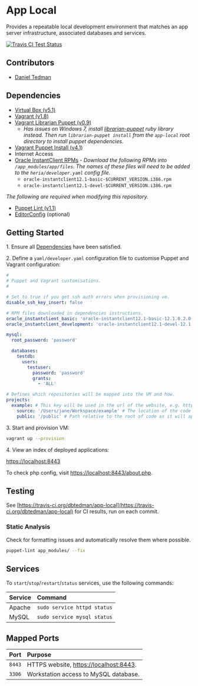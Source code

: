 
# App Local

Provides a repeatable local development environment that matches an app server infrastructure, associated databases and services.

[![Travis CI Test Status](https://travis-ci.org/dbtedman/app-local.svg)](https://travis-ci.org/dbtedman/app-local)

## Contributors

* [Daniel Tedman](http://danieltedman.com)

## Dependencies

* [Virtual Box (v5.1)](https://www.virtualbox.org/)
* [Vagrant (v1.8)](https://www.vagrantup.com)
* [Vagrant Librarian Puppet (v0.9)](https://github.com/mhahn/vagrant-librarian-puppet)
    * *Has issues on Windows 7, install [librarian-puppet](https://github.com/rodjek/librarian-puppet) ruby library instead. Then run `librarian-puppet install` from the `app-local` root directory to install puppet dependencies.*
* [Vagrant Puppet Install (v4.1)](https://github.com/petems/vagrant-puppet-install)
* Internet Access
* [Oracle InstantClient RPMs](http://www.oracle.com/technetwork/topics/linuxsoft-082809.html) - *Download the following RPMs into `/app_modules/app/files`. The names of these files will need to be added to the `heria/developer.yaml` config file.*
    * `oracle-instantclient12.1-basic-$CURRENT_VERSION.i386.rpm`
    * `oracle-instantclient12.1-devel-$CURRENT_VERSION.i386.rpm`

*The following are required when modifying this repository.*

* [Puppet Lint (v1.1)](http://puppet-lint.com/)
* [EditorConfig](http://editorconfig.org/#download) (optional)

## Getting Started

1\. Ensure all [Dependencies](#dependencies) have been satisfied.

2\. Define a `yaml/developer.yaml` configuration file to customise Puppet and Vagrant configuration:

```yaml
#
# Puppet and Vagrant customisations.
#

# Set to true if you get ssh auth errors when provisioning vm.
disable_ssh_key_insert: false

# RPM files downloaded in dependencies instructions.
oracle_instantclient_basic: 'oracle-instantclient12.1-basic-12.1.0.2.0-1.i386.rpm'
oracle_instantclient_development: 'oracle-instantclient12.1-devel-12.1.0.2.0-1.i386.rpm'

mysql:
  root_password: 'password'

  databases:
    testdb:
      users:
        testuser:
          password: 'password'
          grants:
            - 'ALL'

# Defines which repositories will be mapped into the VM and how.
projects:
  example: # This key will be used in the url of the website, e.g. https://localhost:8443/example
    source: '/Users/jane/Workspace/example' # The location of the code on the development machine. Use '/' or '\' based on OS.
    public: '/public' # Path relative to the root of code as it will appear in the vm. (Uses '/' here even if source is on Windows)
```

3\. Start and provision VM:

```bash
vagrant up --provision
```

4\. View an index of deployed applications:

[https://localhost:8443](https://localhost:8443)

To check php config, visit [https://localhost:8443/about.php](https://localhost:8443/about.php).

## Testing

See [https://travis-ci.org/dbtedman/app-local](https://travis-ci.org/dbtedman/app-local) for CI results, run on each commit.

### Static Analysis

Check for formatting issues and automatically resolve them where possible.

```bash
puppet-lint app_modules/ --fix
```

## Services

To `start`/`stop`/`restart`/`status` services, use the following commands:

| Service | Command |
|:---|:---|
| Apache | `sudo service httpd status` |
| MySQL | `sudo service mysql status` |


## Mapped Ports

| Port | Purpose |
|:---|:---|
| `8443` | HTTPS website, [https://localhost:8443](https://localhost:8443). |
| `3306` | Workstation access to MySQL database. |
